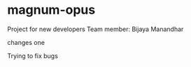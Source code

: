 # magnum-opus

Project for new developers
Team member: Bijaya Manandhar

changes one

Trying to fix bugs